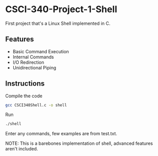 # CSCI-340-Project-1-Shell

First project that's a Linux Shell implemented in C. 

## Features
- Basic Command Execution
- Internal Commands
- I/O Redirection
- Unidirectional Piping

## Instructions
Compile the code
```bash 
gcc CSCI340Shell.c -o shell
```
Run 

```bash
./shell
```
Enter any commands, few examples are from test.txt.

NOTE: This is a barebones implementation of shell, advanced features aren't included.
